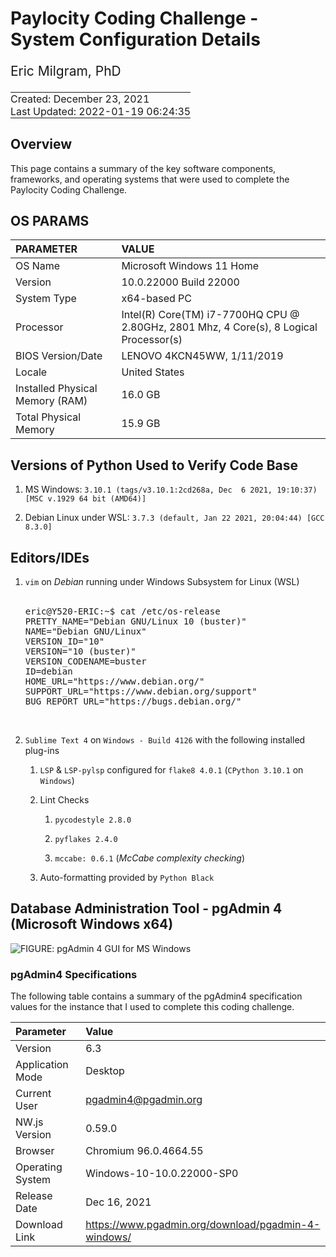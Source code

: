 # Paylocity Coding Challenge - System Configuration Details

<div style="font-size: 1.5em; padding-bottom: 0;">

Eric Milgram, PhD

</div>

<table>
<tbody>
<tr>
<td style="padding: 0; display: none;">
<a href="https://github.com/ScientificProgrammer/PaylocityCodingChallenge">ScientificProgrammer/PaylocityCodingChallenge</a>
</td>
</tr>
<tr>
<td style="padding: 0;">
Created: December 23, 2021
</td>
</tr>
<tr>
<td style="padding: 0;">
Last Updated: 2022-01-19 06:24:35</span>
</td>
</tr>
</tbody>
</table>

## Overview

This page contains a summary of the key software components, frameworks,
and operating systems that were used to complete the Paylocity Coding
Challenge.

## OS PARAMS

<table class="table table-striped table-condensed table-bordered" style="margin-left: auto; margin-right: auto;">
 <thead>
  <tr>
   <th style="text-align:left;"> PARAMETER </th>
   <th style="text-align:left;"> VALUE </th>
  </tr>
 </thead>
<tbody>
  <tr>
   <td style="text-align:left;"> OS Name </td>
   <td style="text-align:left;"> Microsoft Windows 11 Home </td>
  </tr>
  <tr>
   <td style="text-align:left;"> Version </td>
   <td style="text-align:left;"> 10.0.22000 Build 22000 </td>
  </tr>
  <tr>
   <td style="text-align:left;"> System Type </td>
   <td style="text-align:left;"> x64-based PC </td>
  </tr>
  <tr>
   <td style="text-align:left;"> Processor </td>
   <td style="text-align:left;"> Intel(R) Core(TM) i7-7700HQ CPU @ 2.80GHz, 2801 Mhz, 4 Core(s), 8 Logical Processor(s) </td>
  </tr>
  <tr>
   <td style="text-align:left;"> BIOS Version/Date </td>
   <td style="text-align:left;"> LENOVO 4KCN45WW, 1/11/2019 </td>
  </tr>
  <tr>
   <td style="text-align:left;"> Locale </td>
   <td style="text-align:left;"> United States </td>
  </tr>
  <tr>
   <td style="text-align:left;"> Installed Physical Memory (RAM) </td>
   <td style="text-align:left;"> 16.0 GB </td>
  </tr>
  <tr>
   <td style="text-align:left;"> Total Physical Memory </td>
   <td style="text-align:left;"> 15.9 GB </td>
  </tr>
</tbody>
</table>

## Versions of Python Used to Verify Code Base

1.  MS Windows:
    `3.10.1 (tags/v3.10.1:2cd268a, Dec  6 2021, 19:10:37) [MSC v.1929 64 bit (AMD64)]`

2.  Debian Linux under WSL:
    `3.7.3 (default, Jan 22 2021, 20:04:44) [GCC 8.3.0]`

## Editors/IDEs

1.  `vim` on *Debian* running under Windows Subsystem for Linux (WSL)  
       

    <pre>
    eric@Y520-ERIC:~$ cat /etc/os-release
    PRETTY_NAME="Debian GNU/Linux 10 (buster)"
    NAME="Debian GNU/Linux"
    VERSION_ID="10"
    VERSION="10 (buster)"
    VERSION_CODENAME=buster
    ID=debian
    HOME_URL="https://www.debian.org/"
    SUPPORT_URL="https://www.debian.org/support"
    BUG_REPORT_URL="https://bugs.debian.org/"
    </pre>

     

2.  `Sublime Text 4` on `Windows - Build 4126` with the following
    installed plug-ins

    1.  `LSP` & `LSP-pylsp` configured for `flake8 4.0.1`
        (`CPython 3.10.1` on `Windows`)

    2.  Lint Checks

        1.  `pycodestyle 2.8.0`

        2.  `pyflakes 2.4.0`

        3.  `mccabe: 0.6.1` (*McCabe complexity checking*)

    3.  Auto-formatting provided by `Python Black`

## Database Administration Tool - pgAdmin 4 (Microsoft Windows x64)

![**FIGURE**: pgAdmin 4 GUI for MS
Windows](D:/GoogleDrive/eric.milgram/Career/Job%20Prospects/2021-11-09%20Paylocity/020%20Paylocity%20Coding%20Challenge/Paylocity%20Coding%20Challenge/img/fig_pgAdmin4_gui_for_Win11_x64.png)

### pgAdmin4 Specifications

The following table contains a summary of the pgAdmin4 specification
values for the instance that I used to complete this coding challenge.

| Parameter        | Value                                                 |
|:-----------------|:------------------------------------------------------|
| Version          | 6.3                                                   |
| Application Mode | Desktop                                               |
| Current User     | <pgadmin4@pgadmin.org>                                |
| NW.js Version    | 0.59.0                                                |
| Browser          | Chromium 96.0.4664.55                                 |
| Operating System | Windows-10-10.0.22000-SP0                             |
| Release Date     | Dec 16, 2021                                          |
| Download Link    | <https://www.pgadmin.org/download/pgadmin-4-windows/> |

       
